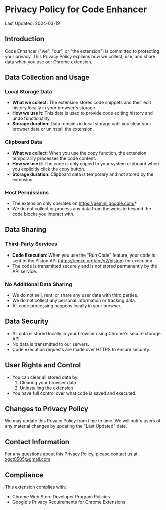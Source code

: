 # Privacy Policy for Code Enhancer

Last Updated: 2024-03-19

## Introduction

Code Enhancer ("we", "our", or "the extension") is committed to protecting your privacy. This Privacy Policy explains how we collect, use, and share data when you use our Chrome extension.

## Data Collection and Usage

### Local Storage Data
- **What we collect**: The extension stores code snippets and their edit history locally in your browser's storage.
- **How we use it**: This data is used to provide code editing history and undo functionality.
- **Storage duration**: Data remains in local storage until you clear your browser data or uninstall the extension.

### Clipboard Data
- **What we collect**: When you use the copy function, the extension temporarily processes the code content.
- **How we use it**: The code is only copied to your system clipboard when you explicitly click the copy button.
- **Storage duration**: Clipboard data is temporary and not stored by the extension.

### Host Permissions
- The extension only operates on https://gemini.google.com/*
- We do not collect or process any data from the website beyond the code blocks you interact with.

## Data Sharing

### Third-Party Services
- **Code Execution**: When you use the "Run Code" feature, your code is sent to the Piston API (https://emkc.org/api/v2/piston) for execution.
- The code is transmitted securely and is not stored permanently by the API service.

### No Additional Data Sharing
- We do not sell, rent, or share any user data with third parties.
- We do not collect any personal information or tracking data.
- All code processing happens locally in your browser.

## Data Security
- All data is stored locally in your browser using Chrome's secure storage API.
- No data is transmitted to our servers.
- Code execution requests are made over HTTPS to ensure security.

## User Rights and Control
- You can clear all stored data by:
  1. Clearing your browser data
  2. Uninstalling the extension
- You have full control over what code is saved and executed.

## Changes to Privacy Policy
We may update this Privacy Policy from time to time. We will notify users of any material changes by updating the "Last Updated" date.

## Contact Information
For any questions about this Privacy Policy, please contact us at xgct0505@gmail.com

## Compliance
This extension complies with:
- Chrome Web Store Developer Program Policies
- Google's Privacy Requirements for Chrome Extensions
